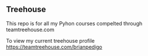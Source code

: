## Treehouse

This repo is for all my Pyhon courses compelted through teamtreehouse.com

To view my current treehouse profile https://teamtreehouse.com/brianpedigo
